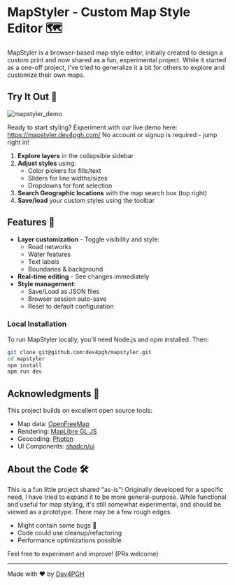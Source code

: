 # MapStyler - Custom Map Style Editor 🗺️

MapStyler is a browser-based map style editor, initially created to design a custom print and now shared as a fun, experimental project. While it started as a one-off project, I've tried to generalize it a bit for others to explore and customize their own maps.

## Try It Out 🚀

![mapstyler_demo](https://github.com/user-attachments/assets/90f9f4c4-1908-4911-85ae-b96869195f28)


Ready to start styling? Experiment with our live demo here: https://mapstyler.dev4pgh.com/
No account or signup is required - jump right in!

1. **Explore layers** in the collapsible sidebar
2. **Adjust styles** using:
   - Color pickers for fills/text
   - Sliders for line widths/sizes
   - Dropdowns for font selection
3. **Search Geographic locations** with the map search box (top right)
4. **Save/load** your custom styles using the toolbar

## Features 🌟

- **Layer customization** - Toggle visibility and style:
  - Road networks
  - Water features
  - Text labels
  - Boundaries & background
- **Real-time editing** - See changes immediately
- **Style management**:
  - Save/Load as JSON files
  - Browser session auto-save
  - Reset to default configuration

### Local Installation

To run MapStyler locally, you'll need Node.js and npm installed. Then:

```bash
git clone git@github.com:dev4pgh/mapstyler.git
cd mapstyler
npm install
npm run dev
```

## Acknowledgments 🙏

This project builds on excellent open source tools:
- Map data: [OpenFreeMap](https://openfreemap.org/)
- Rendering: [MapLibre GL JS](https://github.com/maplibre/maplibre-gl-js)
- Geocoding: [Photon](https://photon.komoot.io/)
- UI Components: [shadcn/ui](https://ui.shadcn.com/)

## About the Code 🛠️

This is a fun little project shared "as-is"! Originally developed for a specific need, I have tried to expand it to be more general-purpose. While functional and useful for map styling, it's still somewhat experimental, and should be viewed as a prototype. There may be a few rough edges.
- Might contain some bugs 🐛
- Code could use cleanup/refactoring
- Performance optimizations possible

Feel free to experiment and improve! (PRs welcome)

---

Made with ❤️ by [Dev4PGH](https://github.com/dev4pgh)
